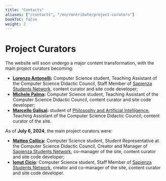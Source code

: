 ```yaml
---
title: "Contacts"
aliases: ["/contacts", "/en/contribute/project-curators"]
bookToC: false
weight: 2
---
```

# Project Curators

The website will soon undergo a major content transformation, with the main project curators becoming:

- **[Lorenzo Antonelli](https://github.com/Lorenzoantonelli):** Computer Science student, Teaching Assistant of the Computer Science Didactic Council, Staff Member of [Sapienza Students Network](https://hub.sapienzastudents.net/), content curator and site code developer;
- **[Michele Palma](https://github.com/palmaaaa):** Computer Science student, Teaching Assistant of the Computer Science Didactic Council, content curator and site code developer;
- **[Marcello Galisai](https://github.com/marcellogalisai):** student of [Philosophy and Artificial Intelligence](https://corsidilaurea.uniroma1.it/it/corso/2023/31774/home), Teaching Assistant of the Computer Science Didactic Council, content curator of the site.

As of **July 6, 2024**, the main project curators were:

- **[Matteo Collica](https://github.com/matypist):** Computer Science student, Student Representative at the Computer Science Didactic Council, Creator and Manager of [Sapienza Students Network](https://hub.sapienzastudents.net/), co-manager of the site, content curator and site code developer;
- **[Ionut Cicio](https://github.com/CuriousCI):** Computer Science student, Staff Member of [Sapienza Students Network](https://hub.sapienzastudents.net/), creator and co-manager of the site, content curator and site code developer.
